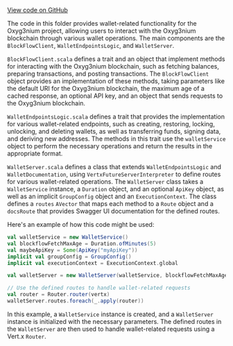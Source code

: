 [View code on GitHub](https://github.com/oxyg3nium/oxyg3nium/.autodoc/docs/json/wallet/src/main/scala/org/oxyg3nium/wallet/web)

The code in this folder provides wallet-related functionality for the Oxyg3nium project, allowing users to interact with the Oxyg3nium blockchain through various wallet operations. The main components are the `BlockFlowClient`, `WalletEndpointsLogic`, and `WalletServer`.

`BlockFlowClient.scala` defines a trait and an object that implement methods for interacting with the Oxyg3nium blockchain, such as fetching balances, preparing transactions, and posting transactions. The `BlockFlowClient` object provides an implementation of these methods, taking parameters like the default URI for the Oxyg3nium blockchain, the maximum age of a cached response, an optional API key, and an object that sends requests to the Oxyg3nium blockchain.

`WalletEndpointsLogic.scala` defines a trait that provides the implementation for various wallet-related endpoints, such as creating, restoring, locking, unlocking, and deleting wallets, as well as transferring funds, signing data, and deriving new addresses. The methods in this trait use the `walletService` object to perform the necessary operations and return the results in the appropriate format.

`WalletServer.scala` defines a class that extends `WalletEndpointsLogic` and `WalletDocumentation`, using `VertxFutureServerInterpreter` to define routes for various wallet-related operations. The `WalletServer` class takes a `WalletService` instance, a `Duration` object, and an optional `ApiKey` object, as well as an implicit `GroupConfig` object and an `ExecutionContext`. The class defines a `routes` `AVector` that maps each method to a `Route` object and a `docsRoute` that provides Swagger UI documentation for the defined routes.

Here's an example of how this code might be used:

```scala
val walletService = new WalletService()
val blockflowFetchMaxAge = Duration.ofMinutes(5)
val maybeApiKey = Some(ApiKey("myApiKey"))
implicit val groupConfig = GroupConfig()
implicit val executionContext = ExecutionContext.global

val walletServer = new WalletServer(walletService, blockflowFetchMaxAge, maybeApiKey)

// Use the defined routes to handle wallet-related requests
val router = Router.router(vertx)
walletServer.routes.foreach(_.apply(router))
```

In this example, a `WalletService` instance is created, and a `WalletServer` instance is initialized with the necessary parameters. The defined routes in the `WalletServer` are then used to handle wallet-related requests using a Vert.x `Router`.
